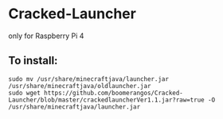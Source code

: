 # Cracked-Launcher
only for Raspberry Pi 4

## To install:
```
sudo mv /usr/share/minecraftjava/launcher.jar /usr/share/minecraftjava/oldlauncher.jar
sudo wget https://github.com/boomerangos/Cracked-Launcher/blob/master/crackedlauncherVer1.1.jar?raw=true -O /usr/share/minecraftjava/launcher.jar
```
